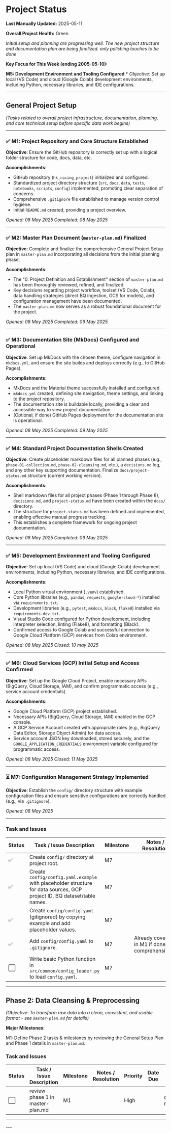 # Project Status

**Last Manually Updated:** 2025-05-11

**Overall Project Health:** Green

*Initial setup and planning are progressing well. The new project structure and documentation plan are being finalized. only polishing touches to be done*

**Key Focus for This Week (ending 2005-05-10):**

**M5: Development Environment and Tooling Configured**
    * *Objective*: Set up local (VS Code) and cloud (Google Colab) development environments, including Python, necessary libraries, and IDE configurations.

---
## General Project Setup

*(Tasks related to overall project infrastructure, documentation, planning, and core technical setup before specific data work begins)*

---

### ✅ M1: Project Repository and Core Structure Established

**Objective**: Ensure the GitHub repository is correctly set up with a logical folder structure for code, docs, data, etc.

**Accomplishments**:

* GitHub repository (`hk_racing_project`) initialized and configured.
* Standardized project directory structure (`src`, `docs`, `data`, `tests`, `notebooks`, `scripts`, `config`) implemented, promoting clear separation of concerns.
* Comprehensive `.gitignore` file established to manage version control hygiene.
* Initial `README.md` created, providing a project overview.

*Opened: 08 May 2025*
*Completed: 08 May 2025*

---

### ✅ M2: Master Plan Document (`master-plan.md`) Finalized

**Objective**: Complete and finalize the comprehensive General Project Setup plan in `master-plan.md` incorporating all decisions from the initial planning phase.

**Accomplishments**:

* The "0. Project Definition and Establishment" section of `master-plan.md` has been thoroughly reviewed, refined, and finalized.
* Key decisions regarding project workflow, toolset (VS Code, Colab), data handling strategies (direct BQ ingestion, GCS for models), and configuration management have been documented.
* The `master-plan.md` now serves as a robust foundational document for the project.

*Opened: 08 May 2025*
*Completed: 09 May 2025*

---

### ✅ M3: Documentation Site (MkDocs) Configured and Operational

**Objective**: Set up MkDocs with the chosen theme, configure navigation in `mkdocs.yml`, and ensure the site builds and deploys correctly (e.g., to GitHub Pages).

**Accomplishments**:

* MkDocs and the Material theme successfully installed and configured.
* `mkdocs.yml` created, defining site navigation, theme settings, and linking to the project repository.
* The documentation site is buildable locally, providing a clear and accessible way to view project documentation.
* (Optional, if done) GitHub Pages deployment for the documentation site is operational.

*Opened: 08 May 2025*
*Completed: 09 May 2025*

---

### ✅ M4: Standard Project Documentation Shells Created

**Objective**: Create placeholder markdown files for all planned phases (e.g., `phase-01-collection.md`, `phase-02-cleansing.md`, etc.), a `decisions.md` log, and any other key supporting documentation. Finalize `docs/project-status.md` structure (current working version).

**Accomplishments**:

* Shell markdown files for all project phases (Phase 1 through Phase 8), `decisions.md`, and `project-status.md` have been created within the `docs/` directory.
* The structure for `project-status.md` has been defined and implemented, enabling effective manual progress tracking.
* This establishes a complete framework for ongoing project documentation.

*Opened: 08 May 2025*
*Completed: 09 May 2025*

---

### ✅  M5: Development Environment and Tooling Configured

**Objective**: Set up local (VS Code) and cloud (Google Colab) development environments, including Python, necessary libraries, and IDE configurations.

**Accomplishments**:

*   Local Python virtual environment (`.venv`) established.
*   Core Python libraries (e.g., `pandas`, `requests`, `google-cloud-*`) installed via `requirements.txt`.
*   Development libraries (e.g., `pytest`, `mkdocs`, `black`, `flake8`) installed via `requirements-dev.txt`.
*   Visual Studio Code configured for Python development, including interpreter selection, linting (Flake8), and formatting (Black).
*   Confirmed access to Google Colab and successful connection to Google Cloud Platform (GCP) services from Colab environment.

*Opened: 08 May 2025*
*Closed: 10 may 2025*

---

### ✅ M6: Cloud Services (GCP) Initial Setup and Access Confirmed

**Objective**: Set up the Google Cloud Project, enable necessary APIs (BigQuery, Cloud Storage, IAM), and confirm programmatic access (e.g., service account credentials).

**Accomplishments**:

*   Google Cloud Platform (GCP) project established.
*   Necessary APIs (BigQuery, Cloud Storage, IAM) enabled in the GCP console.
*   A GCP Service Account created with appropriate roles (e.g., BigQuery Data Editor, Storage Object Admin) for data access.
*   Service account JSON key downloaded, stored securely, and the `GOOGLE_APPLICATION_CREDENTIALS` environment variable configured for programmatic access.

*Opened: 08 May 2025*
*Closed: 11 May 2025*

---

### ⏳ M7: Configuration Management Strategy Implemented

**Objective**: Establish the `config/` directory structure with example configuration files and ensure sensitive configurations are correctly handled (e.g., via `.gitignore`).

*Opened: 08 May 2025*

---

### Task and Issues

| Status | Task / Issue Description                                       | Milestone | Notes / Resolution                                                                                                | Priority | Date Due   | Tags                                  |
|--------|----------------------------------------------------------------|-----------|-------------------------------------------------------------------------------------------------------------------|----------|------------|-------------------------------------                    |
| ✅     | Create `config/` directory at project root.                    | M7        |                                                                                                                   | High     |            | Config; Setup                         |
| ✅      | Create `config/config.yaml.example` with placeholder structure for data sources, GCP project ID, BQ dataset/table names. | M7        |                                                                                                                   | High     |            | Config; Setup                         |
| ✅     | Create `config/config.yaml` (gitignored) by copying example and add placeholder values. | M7       |                                                                                                                   | High     |            | Config; Setup                         |
| ✅     | Add `config/config.yaml` to `.gitignore`.                      | M7        | Already covered in M1 if done comprehensively.                                                                    | High     |            | Git; Config                           |
| ⬜     | Write basic Python function in `src/common/config_loader.py` to load `config.yaml`. | M7        |                                                                                                                   | Medium   |            | Python; Config                        |


---

## Phase 2: Data Cleansing & Preprocessing
*(Objective: To transform raw data into a clean, consistent, and usable format - see `master-plan.md` for details)*

**Major Milestones:**

M1: Define Phase 2 tasks & milestones by reviewing the General Setup Plan and Phase 1 details in `master-plan.md`.

### Task and Issues

| Status | Task / Issue Description                                       | Milestone | Notes / Resolution                                                                                                | Priority | Date Due   | Tags                                  |
|--------|----------------------------------------------------------------|-----------|-------------------------------------------------------------------------------------------------------------------|----------|------------|---------------------------------------|
| ⬜     | review phase 1 in master-plan.md          |   M1      |                                                                                                                   | High     |            | doc review                        |
---

---</file>
